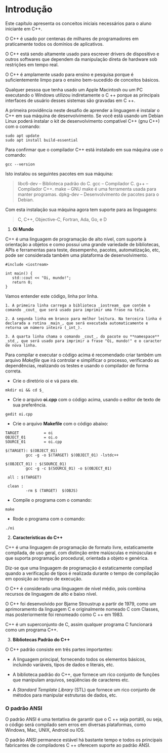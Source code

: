 # Introdução

Este capítulo apresenta os conceitos iniciais necessários para o aluno iniciante em C++.

O C++ é usado por centenas de milhares de programadores em praticamente todos os domínios de aplicativos.

O C++ está sendo altamente usado para escrever drivers de dispositivo e outros softwares que dependem da manipulação direta de hardware sob restrições em tempo real.

O C++ é amplamente usado para ensino e pesquisa porque é suficientemente limpo para o ensino bem-sucedido de conceitos básicos.

Qualquer pessoa que tenha usado um Apple Macintosh ou um PC executando o Windows utilizou indiretamente o C ++ porque as principais interfaces de usuário desses sistemas são gravadas em C ++.

A primeira providência neste desafio de aprender a linguagem é instalar o C++ em sua máquina de desenvolvimento. Se você está usando um Debian Linux poderá instalar o kit de desenvolvimento compatível C++ (gnu C++) com o comando:

```
sudo apt update
sudo apt install build-essential
```

Para confirmar que o compilador C++ está instalado em sua máquina use o comando:

```
gcc --version
```
Isto instalou os seguintes pacotes em sua máquina:

> libc6-dev – Biblioteca padrão do C.
> gcc – Compilador C.
> g++ – Compilador C++.
> make – GNU make é uma ferramenta usada para manter programas.
> dpkg-dev – Desenvolvimento de pacotes para o Debian.

Com esta instalação sua máquina agora tem suporte para as linguagens:

> C, C++, Objective-C, Fortran, Ada, Go, e D

1. **Oi Mundo**

C++ é uma linguagem de programação de alto nível, com suporte à orientação a objetos e como possui uma grande variedade de bibliotecas, APIs e ferramentas para teste, desempenho, pacotes, automatização, etc, pode ser considerada também uma plataforma de desenvolvimento.

```
#include <iostream>

int main() {
   std::cout << "Oi, mundo!";
   return 0;
} 
```

Vamos entender este código, linha por linha.

    1. A primeira linha carrega a biblioteca _iostream_ que contém o comando _cout_ que será usado para imprimir uma frase na tela. 

    2. A segunda linha em branco para melhor leitura. Na terceira linha é declarada a rotina _main_, que será executada automaticamente e retorna um número inteiro (_int_). 

    3. A quarta linha chama o comando _cout_, do pacote ou **namespace** _std_, que será usado para imprimir a frase "Oi, mundo!" e o caracter de nova linha.

Para compilar e executar o código acima é recomendado criar também um arquivo _Makefile_ que irá controlar e simplificar o processo, verificando as dependências, realizando os testes e usando o compilador de forma correta. 

- Crie o diretório oi e vá para ele.

```
mkdir oi && cd $_
```

- Crie o arquivo **oi.cpp** com o código acima, usando o editor de texto de sua preferência.

```
gedit oi.cpp
```

- Crie o arquivo **Makefile** com o código abaixo:

```
TARGET           = oi
OBJECT_01        = oi.o
SOURCE_01        = oi.cpp

$(TARGET): $(OBJECT_01)
         gcc -g -o $(TARGET) $(OBJECT_01) -lstdc++

$(OBJECT_01) : $(SOURCE_01)
         gcc -g -c $(SOURCE_01) -o $(OBJECT_01)

 all : $(TARGET)

 clean :
         -rm $ (TARGET)  $(OBJS)
```

- Compile o programa com o comando:

```
make
```

- Rode o programa com o comando:

```
./oi
```



2. **Características do C++**

C++ é uma linguagem de programação de formato livre, estaticamente compilada, de uso geral, com distinção entre maiúsculas e minúsculas e que suporta programação procedural, orientada a objeto e genérica.

Diz-se que uma linguagem de programação é estaticamente compilad quando a verificação de tipos é realizada durante o tempo de compilação em oposição ao tempo de execução.

O C++ é considerado uma linguagem de nível médio, pois combina recursos de linguagem de alto e baixo nível.

O C++ foi desenvolvido por Bjarne Stroustrup a partir de 1979, como um aprimoramento da linguagem C e originalmente nomeado C com Classes, mas posteriormente foi renomeado como C ++ em 1983.

C++ é um superconjunto de C, assim qualquer programa C funcionará como um programa C++.


3. **Bibliotecas Padrão do C++**

O C++ padrão consiste em três partes importantes:

* A linguagem principal, fornecendo todos os elementos básicos, incluindo variáveis, tipos de dados e literais, etc.

* A biblioteca padrão do C++, que fornece um rico conjunto de funções que manipulam arquivos, seqüências de caracteres etc.

* A _Standard Template Library_ (STL) que fornece um rico conjunto de métodos para manipular estruturas de dados, etc.

### O padrão ANSI

O padrão ANSI é uma tentativa de garantir que o C ++ seja portátil, ou seja, o código será compilado sem erros em diversas plataformas, como Windows, Mac, UNIX, Android ou IOS.

O padrão ANSI permanece estável há bastante tempo e todos os principais fabricantes de compiladores C ++ oferecem suporte ao padrão ANSI.


